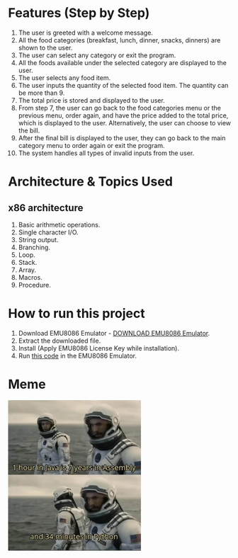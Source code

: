 # Features (Step by Step)
1. The user is greeted with a welcome message.  
2. All the food categories (breakfast, lunch, dinner, snacks, dinners) are shown to the user.  
3. The user can select any category or exit the program.  
4. All the foods available under the selected category are displayed to the user.  
5. The user selects any food item.  
6. The user inputs the quantity of the selected food item. The quantity can be more than 9.  
7. The total price is stored and displayed to the user.  
8. From step 7, the user can go back to the food categories menu or the previous menu, order again, and have the price added to the total price, which is displayed to the user. Alternatively, the user can choose to view the bill.  
9. After the final bill is displayed to the user, they can go back to the main category menu to order again or exit the program.  
10. The system handles all types of invalid inputs from the user.

# Architecture & Topics Used
## x86 architecture
1. Basic arithmetic operations.
2. Single character I/O.
3. String output.
4. Branching.
5. Loop.
6. Stack.
7. Array.
8. Macros.
9. Procedure.

# How to run this project
1. Download EMU8086 Emulator - [DOWNLOAD EMU8086 Emulator](https://github.com/Fathin-Ishrak-Romeo/Food-ordering-system-at-restaurant-using-Assembly-Language/blob/main/emu8086-windows.zip).
2. Extract the downloaded file.
3. Install (Apply EMU8086 License Key while installation).
4. Run [this code](https://github.com/Fathin-Ishrak-Romeo/Food-ordering-system-at-restaurant-using-Assembly-Language/blob/main/Food%20Ordering%20System%20at%20Restaurant%20(User%20Interface).asm) in the EMU8086 Emulator. 

# Meme
<img src="meme/meme.png" alt="Meme" width="300">
